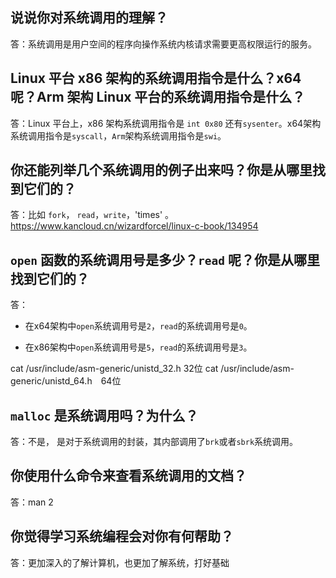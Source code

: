 
## 说说你对系统调用的理解？

答：系统调用是用户空间的程序向操作系统内核请求需要更高权限运行的服务。

## Linux 平台 x86 架构的系统调用指令是什么？x64 呢？Arm 架构 Linux 平台的系统调用指令是什么？

答：Linux 平台上，x86 架构系统调用指令是 `int 0x80` 还有`sysenter`。x64架构系统调用指令是`syscall`，`Arm`架构系统调用指令是`swi`。

## 你还能列举几个系统调用的例子出来吗？你是从哪里找到它们的？

答：比如 `fork`， `read`，`write`，'times' 。https://www.kancloud.cn/wizardforcel/linux-c-book/134954

## `open` 函数的系统调用号是多少？`read` 呢？你是从哪里找到它们的？

答：
- 在x64架构中`open`系统调用号是`2`，`read`的系统调用号是`0`。

- 在x86架构中`open`系统调用号是`5`，`read`的系统调用号是`3`。

cat /usr/include/asm-generic/unistd_32.h  32位
cat /usr/include/asm-generic/unistd_64.h　64位

## `malloc` 是系统调用吗？为什么？

答：不是， 是对于系统调用的封装，其内部调用了`brk`或者`sbrk`系统调用。

## 你使用什么命令来查看系统调用的文档？

答：man 2

## 你觉得学习系统编程会对你有何帮助？

答：更加深入的了解计算机，也更加了解系统，打好基础